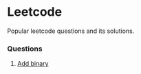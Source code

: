 # Leetcode

Popular leetcode questions and its solutions.

### Questions

1. [Add binary](https://leetcode.com/problems/add-binary/)
